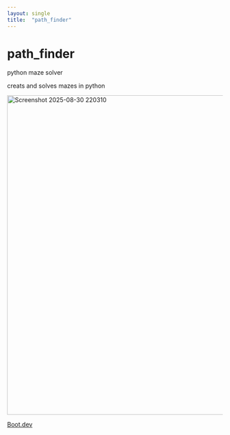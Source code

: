 ```yaml
---
layout: single
title:  "path_finder"
---
```


# path_finder
python maze solver

creats and solves mazes in python

<img width="715" height="746" alt="Screenshot 2025-08-30 220310" src="https://github.com/user-attachments/assets/578f047c-f900-47bb-8b00-f0a969337bf2" />

[Boot.dev](https://www.boot.dev)

